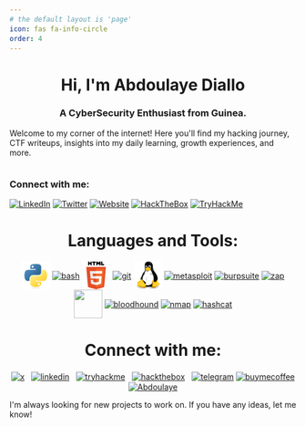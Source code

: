 ```yaml
---
# the default layout is 'page'
icon: fas fa-info-circle
order: 4
---
```



<h1 align="center"> Hi, I'm Abdoulaye Diallo </h1>
<h3 align="center">A CyberSecurity Enthusiast from Guinea.</h3>

Welcome to my corner of the internet! Here you'll find my hacking journey, CTF writeups, insights into my daily learning, growth experiences, and more.

<div style="text-align: center; display: flex; justify-content: center; align-items: center;">
    <div style="display: inline-block; margin: 0 20px; vertical-align: middle;">
        <script src="https://tryhackme.com/badge/1143465"></script>
    </div>
    <div style="display: inline-block; margin: 0 20px; vertical-align: middle;">
        <script src="https://tryhackme.com/badge/890778"></script>
    </div>

</div>



### Connect with me:
 [![LinkedIn](https://img.shields.io/badge/LinkedIn-Abdoulaye-blue?style=flat-square&logo=linkedin)](https://www.linkedin.com/in/abdoulaye-diallo-241aa71a7/)
 [![Twitter](https://img.shields.io/badge/Twitter-Abdoulaye-blue?style=flat-square&logo=twitter)](https://www.twitter.com/bloman19/)
[![Website](https://img.shields.io/badge/BlackCyberSec.xyz-blue?style=flat-square&logo=google-chrome)](https://blackcybersec.xyz/)
 [![HackTheBox](https://img.shields.io/badge/HackTheBox-nenandjbhata-lime?style=flat-square&logo=hackthebox)](https://app.hackthebox.com/profile/1143465)
 [![TryHackMe](https://img.shields.io/badge/TryHackMe-bloman-navy?style=flat-square&logo=tryhackme)](https://tryhackme.com/p/bloman)

<h1 align="center">Languages and Tools:</h1>
<p align="center">
<a href="https://www.python.org" target="blank"><img align="center" src="https://raw.githubusercontent.com/devicons/devicon/master/icons/python/python-original.svg" alt="python" width="50" height="50" /></a>
<a href="https://www.gnu.org/software/bash/" target="blank"><img align="center" src="https://community.infoblox.com/t5/image/serverpage/image-id/2195iA290BF7E3BA6064D/image-size/large/is-moderation-mode/true?v=v2&px=999" alt="bash" width="50" height="50" /></a>
<a href="https://www.w3.org/html/" target="blank"><img align="center" src="https://raw.githubusercontent.com/devicons/devicon/master/icons/html5/html5-original-wordmark.svg" alt="html5" width="50" height="50" /></a>
<a href="https://git-scm.com/" target="_blank" rel="noreferrer"><img align="center" src="https://www.vectorlogo.zone/logos/git-scm/git-scm-icon.svg" alt="git" width="50" height="50" /></a>
<a href="https://www.linux.org/" target="_blank" rel="noreferrer"><img align="center" src="https://raw.githubusercontent.com/devicons/devicon/master/icons/linux/linux-original.svg" alt="linux" width="50" height="50" /></a>
<a href="https://www.metasploit.com" target="_blank" rel="noreferrer"><img align="center" src="https://www.metasploit.com/includes/images/favicon.ico" alt="metasploit" width="50" height="50" /></a>
<a href="https://portswigger.net/burp" target="_blank" rel="noreferrer"><img align="center" src="https://avatars.githubusercontent.com/u/13749115?s=200&v=4" alt="burpsuite" width="50" height="50" /></a>
<a href="https://www.zaproxy.org/" target="_blank" rel="noreferrer"><img align="center" src="https://avatars.githubusercontent.com/u/6716868?s=48&v=4" alt="zap" width="50" height="50" /></a>
<a href="https://www.wireshark.org/" target="_blank" rel="noreferrer"><img align="center" src="https://www.wireshark.org/assets/icons/favicon.ico" alt="" width="50" height="50" /></a>
<a href="https://github.com/BloodHoundAD/BloodHound" target="_blank" rel="noreferrer"><img align="center" src="https://avatars.githubusercontent.com/u/25502277?s=48&v=4" alt="bloodhound" width="50" height="50" /></a>
<a href="https://nmap.org/" target="_blank" rel="noreferrer"><img align="center" src="https://avatars.githubusercontent.com/u/63385?s=48&v=4" alt="nmap" width="50" height="50" /></a>
<a href="https://hashcat.net/hashcat/" target="_blank" rel="noreferrer"><img align="center" src="https://avatars.githubusercontent.com/u/15949799?s=48&v=4" alt="hashcat" width="50" height="50" /></a>
<!--<a href="" target="_blank" rel="noreferrer"><img align="center" src="" alt="" width="50" height="50" /></a>-->

</p>




<h1 align="center">Connect with me:</h1>
<p align="center">
<a href="https://twitter.com/bloman19" target="blank"><img align="center" src="https://raw.githubusercontent.com/rahuldkjain/github-profile-readme-generator/master/src/images/icons/Social/twitter.svg" alt="x" height="50" width="50" /></a>
&nbsp; <a href="https://www.linkedin.com/in/abdoulaye-diallo-241aa71a7" target="blank"><img align="center" src="https://raw.githubusercontent.com/rahuldkjain/github-profile-readme-generator/master/src/images/icons/Social/linked-in-alt.svg" alt="linkedin" height="50" width="50" /></a>
&nbsp; <a href="https://tryhackme.com/p/bloman" target="blank"><img align="center" src="https://authenticator.2stable.com/assets/img/2fa-services/Icons/tryhackme.com.svg" alt="tryhackme" height="50" width="50" /></a>
&nbsp; <a href="https://app.hackthebox.com/profile/1143465" target="blank"><img align="center" src="https://app.hackthebox.com/images/HTB-favicon/favicon.ico" alt="hackthebox" height="50" width="50" /></a>
&nbsp; <a href="https://t.me/" target="blank"><img align="center" src="https://upload.wikimedia.org/wikipedia/commons/thumb/8/82/Telegram_logo.svg/2048px-Telegram_logo.svg.png" alt="telegram" height="50" width="50" /></a>
<a href="https://www.buymeacoffee.com/bloman" target="_blank" rel="noreferrer"><img align="center" src="https://www.buymeacoffee.com/favicon.ico" alt="buymecoffee" width="50" height="50" /></a>
<a href="#" onclick="javascript:location.href='mailto:' + ['nenandjabhata', 'proton.me'].join('@')" target="blank"><img align="center" src="https://purepng.com/public/uploads/large/purepng.com-mail-iconsymbolsiconsapple-iosiosios-8-iconsios-8-721522596075clftr.png" alt="Abdoulaye" height="50" width="50" /></a>
</p>

 I'm always looking for new projects to work on. If you have any ideas, let me know!
